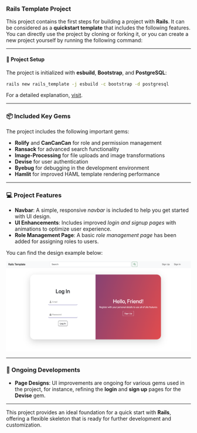 ### Rails Template Project

This project contains the first steps for building a project with **Rails**. It can be considered as a **quickstart template** that includes the following features. You can directly use the project by cloning or forking it, or you can create a new project yourself by running the following command: 

---

#### 🚀 Project Setup

The project is initialized with **esbuild**, **Bootstrap**, and **PostgreSQL**:

```bash
rails new rails_template -j esbuild -c bootstrap -d postgresql
```

For a detailed explanation, [visit](https://hamzagedikkaya.github.io/).

---

### 📦 Included Key Gems
The project includes the following important gems:

- **Rolify** and **CanCanCan** for role and permission management
- **Ransack** for advanced search functionality
- **Image-Processing** for file uploads and image transformations
- **Devise** for user authentication
- **Byebug** for debugging in the development environment
- **Hamlit** for improved HAML template rendering performance

---

### 💻 Project Features

- **Navbar**: A simple, responsive *navbar* is included to help you get started with UI design.
- **UI Enhancements**: Includes improved *login and signup pages* with animations to optimize user experience.
- **Role Management Page**: A basic *role management page* has been added for assigning roles to users.

You can find the design example below:

![Design Example](app/assets/images/readme.png)

---

### 📖 Ongoing Developments

- **Page Designs**: UI improvements are ongoing for various gems used in the project, for instance, refining the **login** and **sign up** pages for the **Devise** gem.

---

This project provides an ideal foundation for a quick start with **Rails**, offering a flexible skeleton that is ready for further development and customization.
